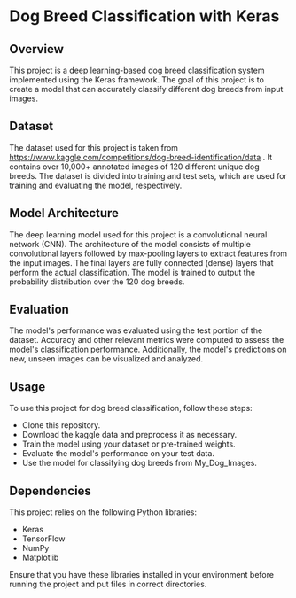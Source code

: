 
# Dog Breed Classification with Keras
## Overview
This project is a deep learning-based dog breed classification system implemented using the Keras framework. The goal of this project is to create a model that can accurately classify different dog breeds from input images.


## Dataset
The dataset used for this project is taken from https://www.kaggle.com/competitions/dog-breed-identification/data . It contains over 10,000+ annotated images of 120 different unique dog breeds. The dataset is divided into training and test sets, which are used for training and evaluating the model, respectively.

## Model Architecture
The deep learning model used for this project is a convolutional neural network (CNN). The architecture of the model consists of multiple convolutional layers followed by max-pooling layers to extract features from the input images. The final layers are fully connected (dense) layers that perform the actual classification. The model is trained to output the probability distribution over the 120 dog breeds.

## Evaluation
The model's performance was evaluated using the test portion of the dataset. Accuracy and other relevant metrics were computed to assess the model's classification performance. Additionally, the model's predictions on new, unseen images can be visualized and analyzed.

## Usage
  To use this project for dog breed classification, follow these steps:

 * Clone this repository.
 * Download the kaggle data and preprocess it as necessary.
 * Train the model using your dataset or pre-trained weights.  
 * Evaluate the model's performance on your test data.
 * Use the model for classifying dog breeds from My_Dog_Images.

## Dependencies
This project relies on the following Python libraries:

  * Keras
  * TensorFlow
  * NumPy
  * Matplotlib
  
Ensure that you have these libraries installed in your environment before running the project and put files in correct directories.
